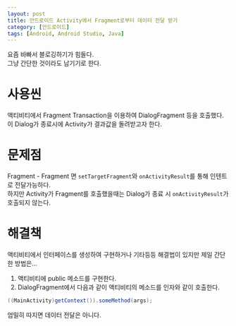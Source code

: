```yaml
---
layout: post
title: 안드로이드 Activity에서 Fragment로부터 데이터 전달 받기
category: [안드로이드]
tags: [Android, Android Studio, Java]
---
```


요즘 바빠서 블로깅하기가 힘들다.  
그냥 간단한 것이라도 남기기로 한다.  

# 사용씬
액티비티에서 Fragment Transaction을 이용하여 DialogFragment 등을 호출했다.  
이 Dialog가 종료시에 Activity가 결과값을 돌려받고자 한다.  

# 문제점
Fragment - Fragment 면 `setTargetFragment`와 `onActivityResult`를 통해 인텐트로 전달가능하다.  
하지만 Activity가 Fragment를 호출했을때는 Dialog가 종료 시 `onActivityResult`가 호출되지 않는다.  

# 해결책
액티비티에서 인터페이스를 생성하여 구현하거나 기타등등 해결법이 있지만 제일 간단한 방법은...
1. 액티비티에 public 메소드를 구현한다.
2. DialogFragment에서 다음과 같이 액티비티의 메소드를 인자와 같이 호출한다.
``` java
((MainActivity)getContext()).someMethod(args);
```

엄밀히 따지면 데이터 전달은 아니다.


